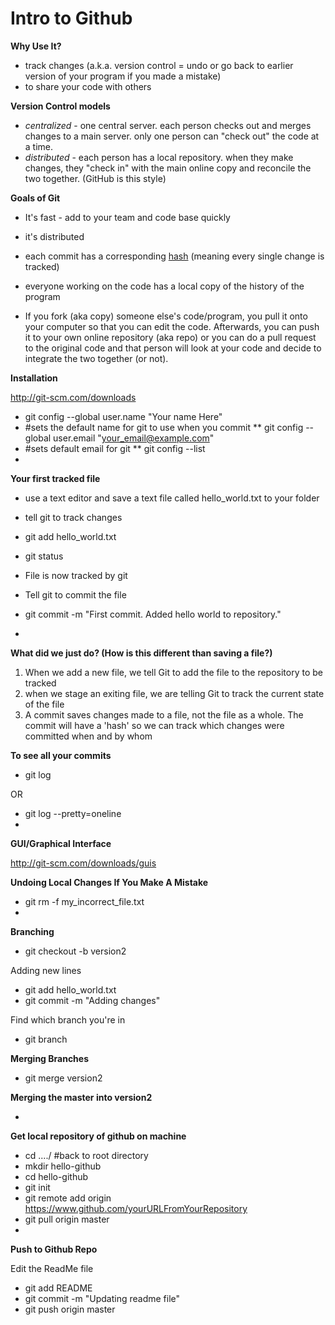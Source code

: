 # Intro to Github


**Why Use It?**

*   track changes (a.k.a. version control = undo or go back to earlier version of your program if you made a mistake)
*   to share your code with others

**Version Control models**

*   _centralized_ - one central server. each person checks out and merges changes to a main server. only one person can "check out" the code at a time.
*   _distributed_ - each person has a local repository. when they make changes, they "check in" with the main online copy and reconcile the two together. (GitHub is this style)

**Goals of Git**

*   It's fast - add to your team and code base quickly
*   it's distributed
*   each commit has a corresponding [hash](https://en.wikipedia.org/wiki/Hash_function) (meaning every single change is tracked)
*   everyone working on the code has a local copy of the history of the program

*  If you fork (aka copy) someone else's code/program, you pull it onto your computer so that you can edit the code. Afterwards, you can push it to your own online repository (aka repo) or you can do a pull request to the original code and that person will look at your code and decide to integrate the two together (or not).

**Installation**

[](http://git-scm.com/downloads)http://git-scm.com/downloads

*   git config --global user.name "Your name Here"
*   #sets the default name for git to use when you commit
**   git config --global user.email "your_email@example.com"
*   #sets default email for git
**   git config --list
*

**Your first tracked file**

*   use a text editor and save a text file called hello_world.txt to your folder
*   tell git to track changes

*   git add hello_world.txt
*   git status

*   File is now tracked by git
*   Tell git to commit the file

*   git commit -m "First commit. Added hello world to repository."
*

**What did we just do? (How is this different than saving a file?)**

1.  When we add a new file, we tell Git to add the file to the repository to be tracked
2.  when we stage an exiting file, we are telling Git to track the current state of the file
3.  A commit saves changes made to a file, not the file as a whole. The commit will have a 'hash' so we can track which changes were committed when and by whom

**To see all your commits**

*   git log

OR

*   git log --pretty=oneline
*

**GUI/Graphical Interface**

[](http://git-scm.com/downloads/guis)http://git-scm.com/downloads/guis

**Undoing Local Changes If You Make A Mistake**

*   git rm -f my_incorrect_file.txt
*

**Branching**

*   git checkout -b version2

Adding new lines

*   git add hello_world.txt
*   git commit -m "Adding changes"

Find which branch you're in

*   git branch

**Merging Branches**

*   git merge version2

**Merging the master into version2**

*

**Get local repository of github on machine**

*   cd ..../ #back to root directory
*   mkdir hello-github
*   cd hello-github
*   git init
*   git remote add origin [](https://www.github.com/yourURLFromYourRepository)https://www.github.com/yourURLFromYourRepository
*   git pull origin master
*

**Push to Github Repo**

Edit the ReadMe file

*   git add README
*   git commit -m "Updating readme file"
*   git push origin master
